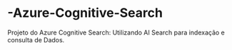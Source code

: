 # -Azure-Cognitive-Search
Projeto do Azure Cognitive Search: Utilizando AI Search para indexação e consulta de Dados.
